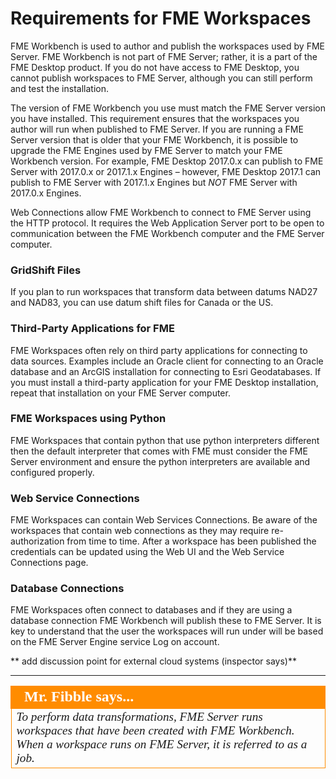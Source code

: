 # Requirements for FME Workspaces #

FME Workbench is used to author and publish the workspaces used by FME Server. FME Workbench is not part of FME Server; rather, it is a part of the FME Desktop product. If you do not have access to FME Desktop, you cannot publish workspaces to FME Server, although you can still perform and test the installation. 

The version of FME Workbench you use must match the FME Server version you have installed. This requirement ensures that the workspaces you author will run when published to FME Server. If you are running a FME Server version that is older that your FME Workbench, it is possible to upgrade the FME Engines used by FME Server to match your FME Workbench version.
For example, FME Desktop 2017.0.x can publish to FME Server with 2017.0.x or 2017.1.x Engines – however, FME Desktop 2017.1 can publish to FME Server with 2017.1.x Engines but *NOT* FME Server with 2017.0.x Engines.

Web Connections allow FME Workbench to connect to FME Server using the HTTP protocol. It requires the Web Application Server port to be open to communication between the FME Workbench computer and the FME Server computer.

### GridShift Files ###

If you plan to run workspaces that transform data between datums NAD27 and NAD83, you can use datum shift files for Canada or the US.

### Third-Party Applications for FME ###

FME Workspaces often rely on third party applications for connecting to data sources. Examples include an Oracle client for connecting to an Oracle database and an ArcGIS installation for connecting to Esri Geodatabases. If you must install a third-party application for your FME Desktop installation, repeat that installation on your FME Server computer.

### FME Workspaces using Python ###

FME Workspaces that contain python that use python interpreters different then the default interpreter that comes with FME must consider the FME Server environment and ensure the python interpreters are available and configured properly.  

### Web Service Connections ###

FME Workspaces can contain Web Services Connections.  Be aware of the workspaces that contain web connections as they may require re-authorization from time to time. After a workspace has been published the credentials can be updated using the Web UI and the Web Service Connections page.

### Database Connections ###

FME Workspaces often connect to databases and if they are using a database connection FME Workbench will publish these to FME Server.  It is key to understand that the user the workspaces will run under will be based on the FME Server Engine service Log on account.

** add discussion point for external cloud systems (inspector says)**

---

<!--Person X Says Section-->

<table style="border-spacing: 0px">
<tr>
<td style="vertical-align:middle;background-color:darkorange;border: 2px solid darkorange">
<i class="fa fa-quote-left fa-lg fa-pull-left fa-fw" style="color:white;padding-right: 12px;vertical-align:text-top"></i>
<span style="color:white;font-size:x-large;font-weight: bold;font-family:serif">Mr. Fibble says...</span>
</td>
</tr>
<tr>
<td style="border: 1px solid darkorange">
<span style="font-family:serif; font-style:italic; font-size:larger">
To perform data transformations, FME Server runs workspaces that have been created with FME Workbench. When a workspace runs on FME Server, it is referred to as a job.
</span>
</td>
</tr>
</table>
